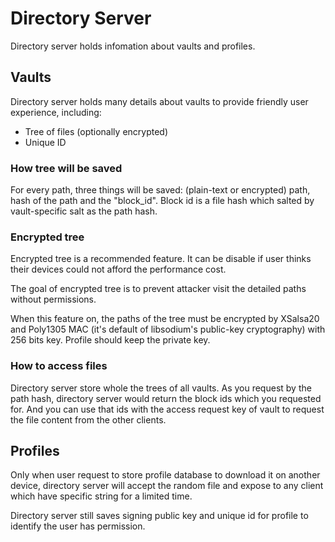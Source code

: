 # Directory Server
Directory server holds infomation about vaults and profiles.

## Vaults
Directory server holds many details about vaults to provide friendly user experience, including:

- Tree of files (optionally encrypted)
- Unique ID

### How tree will be saved
For every path, three things will be saved: (plain-text or encrypted) path, hash of the path and the "block_id". Block id is a file hash which salted by vault-specific salt as the path hash.

### Encrypted tree
Encrypted tree is a recommended feature. It can be disable if user thinks their devices could not afford the performance cost.

The goal of encrypted tree is to prevent attacker visit the detailed paths without permissions.

When this feature on, the paths of the tree must be encrypted by XSalsa20 and Poly1305 MAC (it's default of libsodium's public-key cryptography) with 256 bits key. Profile should keep the private key.

### How to access files
Directory server store whole the trees of all vaults. As you request by the path hash, directory server would return the block ids which you requested for. And you can use that ids with the access request key of vault to request the file content from the other clients.

## Profiles
Only when user request to store profile database to download it on another device, directory server will accept the random file and expose to any client which have specific string for a limited time.

Directory server still saves signing public key and unique id for profile to identify the user has permission.
